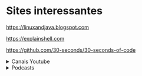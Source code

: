 # Sites interessantes

<https://linuxandjava.blogspot.com>

<https://explainshell.com>

<https://github.com/30-seconds/30-seconds-of-code>

<details>
<summary>Canais Youtube</summary>
<br/>

[`Filipe Deschamps - Programação e Tecnologia`](https://www.youtube.com/channel/UCU5JicSrEM5A63jkJ2QvGYw)

[`Rodrigo Branas`](https://www.youtube.com/user/rodrigobranas)

</details>

<details>
<summary>Podcasts</summary>
<br/>

[`Hipsters ponto tech`](https://hipsters.tech/)

</details>